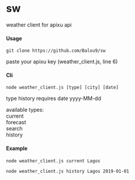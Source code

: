 # sw

weather client for apixu api

#### Usage

```
git clone https://github.com/Balou9/sw
```

paste your apixu key (weather_client.js, line 6)

#### Cli

```
node weather_client.js [type] [city] [date]
```

type history requires date yyyy-MM-dd

available types:  
current  
forecast  
search  
history

#### Example

```
node weather_client.js current Lagos

node weather_client.js history Lagos 2019-01-01
```
